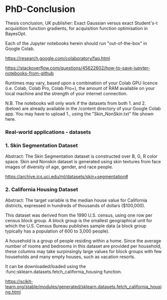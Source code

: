 # PhD-Conclusion
Thesis conclusion, UK publisher: Exact Gaussian versus exact Student's-t acquisition function gradients, for acquisition function optimisation in BayesOpt.

Each of the Jupyter notebooks herein should run "out-of-the-box" in Google Colab.

https://research.google.com/colaboratory/faq.html

https://stackoverflow.com/questions/45622602/how-to-save-jupyter-notebooks-from-github

Runtimes may vary, based upon a combination of your Colab GPU licence (i.e. Colab, Colab Pro, Colab Pro+), the amount of RAM available on your local machine and the strength of your internet connection.

N.B. The notebooks will only work if the datasets from both 1. and 2. (below) are already available in the /content directory of your Google Colab app. You may have to upload 1., using the "Skin_NonSkin.txt" file shown here.

### Real-world applications - datasets ### 

### 1. Skin Segmentation Dataset ### 

Abstract: The Skin Segmentation dataset is constructed over B, G, R color space. Skin and Nonskin dataset is generated using skin textures from face images of diversity of age, gender, and race people.

https://archive.ics.uci.edu/ml/datasets/skin+segmentation#

### 2. California Housing Dataset ### 

Abstract: The target variable is the median house value for California districts, expressed in hundreds of thousands of dollars ($100,000).

This dataset was derived from the 1990 U.S. census, using one row per census block group. A block group is the smallest geographical unit for which the U.S. Census Bureau publishes sample data (a block group typically has a population of 600 to 3,000 people).

A household is a group of people residing within a home. Since the average number of rooms and bedrooms in this dataset are provided per household, these columns may take surpinsingly large values for block groups with few households and many empty houses, such as vacation resorts.

It can be downloaded/loaded using the :func:sklearn.datasets.fetch_california_housing function.

https://scikit-learn.org/stable/modules/generated/sklearn.datasets.fetch_california_housing.html
